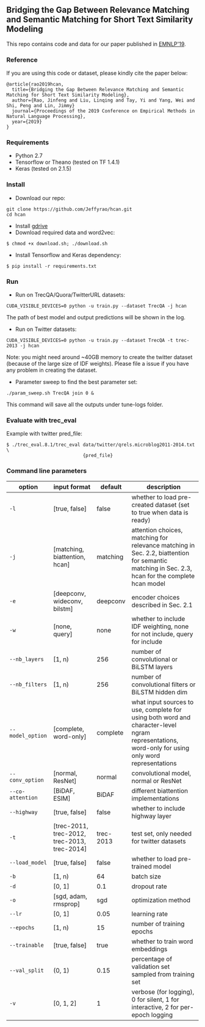## Bridging the Gap Between Relevance Matching and Semantic Matching for Short Text Similarity Modeling
This repo contains code and data for our paper published in [EMNLP'19](https://jinfengr.github.io/publications/Rao_etal_EMNLP2019.pdf).

### Reference
If you are using this code or dataset, please kindly cite the paper below:
```
@article{rao2019hcan,
  title={Bridging the Gap Between Relevance Matching and Semantic Matching for Short Text Similarity Modeling},
  author={Rao, Jinfeng and Liu, Linqing and Tay, Yi and Yang, Wei and Shi, Peng and Lin, Jimmy}
  journal={Proceedings of the 2019 Conference on Empirical Methods in Natural Language Processing},
  year={2019}
}
```


### Requirements
- Python 2.7
- Tensorflow or Theano (tested on TF 1.4.1)
- Keras (tested on 2.1.5)

### Install
- Download our repo:
```
git clone https://github.com/Jeffyrao/hcan.git
cd hcan
```
- Install [gdrive](https://github.com/prasmussen/gdrive)
- Download required data and word2vec:
```
$ chmod +x download.sh; ./download.sh
```
- Install Tensorflow and Keras dependency:
```
$ pip install -r requirements.txt
```

### Run
- Run on TrecQA/Quora/TwitterURL datasets:
```
CUDA_VISIBLE_DEVICES=0 python -u train.py --dataset TrecQA -j hcan
```
The path of best model and output predictions will be shown in the log. 

- Run on Twitter datasets:
```
CUDA_VISIBLE_DEVICES=0 python -u train.py --dataset TrecQA -t trec-2013 -j hcan
```
Note: you might need around ~40GB memory to create the twitter dataset (because of the large size of IDF weights). Please file a issue if you have any problem in creating the dataset.

- Parameter sweep to find the best parameter set:
```
./param_sweep.sh TrecQA join 0 &
```
This command will save all the outputs under tune-logs folder. 

### Evaluate with trec_eval
Example with twitter pred_file:
```
$ ./trec_eval.8.1/trec_eval data/twitter/qrels.microblog2011-2014.txt \
                            {pred_file}
```

### Command line parameters
| option                   | input format |   default   | description |
|--------------------------|--------------|-------------|-------------|
| `-l`   | [true, false]       | false     | whether to load pre-created dataset (set to true when data is ready) |
| `-j` | [matching, biattention, hcan]       | matching     | attention choices, matching for relevance matching in Sec. 2.2, biattention for semantic matching in Sec. 2.3, hcan for the complete hcan model |
| `-e` | [deepconv, wideconv, bilstm]       | deepconv     | encoder choices described in Sec. 2.1 |
| `-w` | [none, query]       | none     | whether to include IDF weighting, none for not include, query for include |
| `--nb_layers`    | [1, n)    | 256 | number of convolutional or BiLSTM layers |
| `--nb_filters`    | [1, n)    | 256 | number of convolutional filters or BiLSTM hidden dim |
| `--model_option`| [complete, word-only]       | complete | what input sources to use, complete for using both word and character-level ngram representations, word-only for using only word representations  |
| `--conv_option` | [normal, ResNet]       | normal     | convolutional model, normal or ResNet |
| `--co-attention`    | [BiDAF, ESIM]   | BiDAF | different biattention implementations |
| `--highway` | [true, false] | false | whether to include highway layer |
| `-t`   | [trec-2011, trec-2012, trec-2013, trec-2014] | trec-2013 | test set, only needed for twitter datasets|
| `--load_model`     | [true, false]       | false     | whether to load pre-trained model |
| `-b`   | [1, n)    | 64 | batch size | 
| `-d`    | [0, 1]    | 0.1 | dropout rate | 
| `-o`    | [sgd, adam, rmsprop] | sgd | optimization method | 
| `--lr`  | [0, 1]    | 0.05 | learning rate |
| `--epochs`| [1, n)  | 15   | number of training epochs | 
| `--trainable` | [true, false] | true | whether to train word embeddings | 
| `--val_split` | (0, 1) | 0.15 | percentage of validation set sampled from training set | 
| `-v`| [0, 1, 2] | 1 | verbose (for logging), 0 for silent, 1 for interactive, 2 for per-epoch logging |
